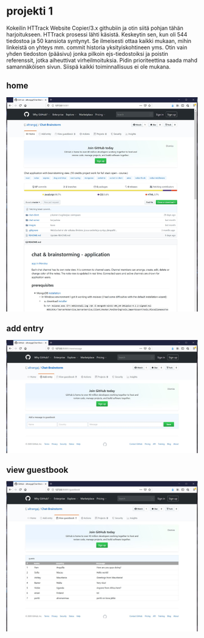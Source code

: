 
# projekti 1

Kokeilin  HTTrack Website Copier/3.x githubiin ja otin siitä pohjan tähän harjoitukseen. HTTrack prosessi lähti käsistä. Keskeytin sen, kun oli 544 tiedostoa ja 50 kansiota syntynyt. Se ilmeisesti ottaa kaikki mukaan, mihin linkeistä on yhteys mm. commit historia yksityiskohtineen yms. Otin vain yhden tiedoston (pääsivu) jonka pilkoin ejs-tiedostoiksi ja poistin referenssit, jotka aiheuttivat virheilmoituksia. Pidin prioriteettina saada mahd samannäköisen sivun. Siispä kaikki toiminnallisuus ei ole mukana.

## home

![Image of copied github.com](https://github.com/altrangaj/R0314-MEAN/blob/master/projekti1/READMEmd_pictures/home.JPG)

## add entry

![Image of copied github.com](https://github.com/altrangaj/R0314-MEAN/blob/master/projekti1/READMEmd_pictures/add.JPG)

## view guestbook

![Image of copied github.com](https://github.com/altrangaj/R0314-MEAN/blob/master/projekti1/READMEmd_pictures/view.JPG)
